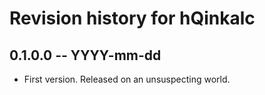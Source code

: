 # Revision history for hQinkalc

## 0.1.0.0  -- YYYY-mm-dd

* First version. Released on an unsuspecting world.
